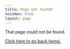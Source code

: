 ```yaml
---
title: Page not found⁉️
noindex: true
layout: page
---
```


That page could not be found.

[Click here to go back home.](/)
